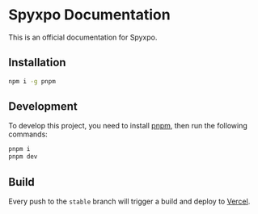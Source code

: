 # Spyxpo Documentation

This is an official documentation for Spyxpo.

## Installation

```bash
npm i -g pnpm
```

## Development

To develop this project, you need to install [pnpm](https://pnpm.js.org/), then run the following commands:

```bash
pnpm i
pnpm dev
```

## Build

Every push to the `stable` branch will trigger a build and deploy to [Vercel](https://vercel.com/).
